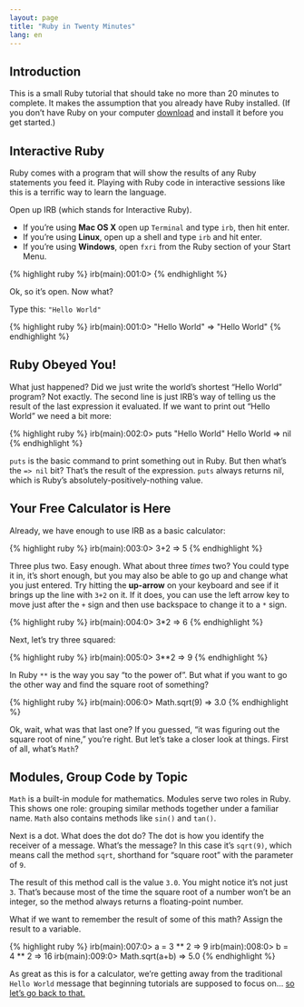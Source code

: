 ```yaml
---
layout: page
title: "Ruby in Twenty Minutes"
lang: en
---
```


## Introduction

This is a small Ruby tutorial that should take no more than 20 minutes
to complete. It makes the assumption that you already have Ruby
installed. (If you don’t have Ruby on your computer
[download](/en/downloads/) and install it before you get started.)

## Interactive Ruby

Ruby comes with a program that will show the results of any Ruby
statements you feed it. Playing with Ruby code in interactive sessions
like this is a terrific way to learn the language.

Open up IRB (which stands for Interactive Ruby).

* If you’re using **Mac OS X** open up `Terminal` and type `irb`, then
  hit enter.
* If you’re using **Linux**, open up a shell and type `irb` and hit
  enter.
* If you’re using **Windows**, open `fxri` from the Ruby section of your
  Start Menu.

{% highlight ruby %}
irb(main):001:0>
{% endhighlight %}

Ok, so it’s open. Now what?

Type this: `"Hello World"`

{% highlight ruby %}
irb(main):001:0> "Hello World"
=> "Hello World"
{% endhighlight %}

## Ruby Obeyed You!

What just happened? Did we just write the world’s shortest “Hello World”
program? Not exactly. The second line is just IRB’s way of telling us
the result of the last expression it evaluated. If we want to print out
“Hello World” we need a bit more:

{% highlight ruby %}
irb(main):002:0> puts "Hello World"
Hello World
=> nil
{% endhighlight %}

`puts` is the basic command to print something out in Ruby. But then
what’s the `=> nil` bit? That’s the result of the expression. `puts`
always returns nil, which is Ruby’s absolutely-positively-nothing value.

## Your Free Calculator is Here

Already, we have enough to use IRB as a basic calculator:

{% highlight ruby %}
irb(main):003:0> 3+2
=> 5
{% endhighlight %}

Three plus two. Easy enough. What about three *times* two? You could
type it in, it’s short enough, but you may also be able to go up and
change what you just entered. Try hitting the **up-arrow** on your
keyboard and see if it brings up the line with `3+2` on it. If it does,
you can use the left arrow key to move just after the `+` sign and then
use backspace to change it to a `*` sign.

{% highlight ruby %}
irb(main):004:0> 3*2
=> 6
{% endhighlight %}

Next, let’s try three squared:

{% highlight ruby %}
irb(main):005:0> 3**2
=> 9
{% endhighlight %}

In Ruby `**` is the way you say “to the power of”. But what if you want
to go the other way and find the square root of something?

{% highlight ruby %}
irb(main):006:0> Math.sqrt(9)
=> 3.0
{% endhighlight %}

Ok, wait, what was that last one? If you guessed, “it was figuring out
the square root of nine,” you’re right. But let’s take a closer look at
things. First of all, what’s `Math`?

## Modules, Group Code by Topic

`Math` is a built-in module for mathematics. Modules serve two roles in
Ruby. This shows one role: grouping similar methods together under a
familiar name. `Math` also contains methods like `sin()` and `tan()`.

Next is a dot. What does the dot do? The dot is how you identify the
receiver of a message. What’s the message? In this case it’s `sqrt(9)`,
which means call the method `sqrt`, shorthand for “square root” with the
parameter of `9`.

The result of this method call is the value `3.0`. You might notice it’s
not just `3`. That’s because most of the time the square root of a
number won’t be an integer, so the method always returns a
floating-point number.

What if we want to remember the result of some of this math? Assign the
result to a variable.

{% highlight ruby %}
irb(main):007:0> a = 3 ** 2
=> 9
irb(main):008:0> b = 4 ** 2
=> 16
irb(main):009:0> Math.sqrt(a+b) => 5.0
{% endhighlight %}

As great as this is for a calculator, we’re getting away from the
traditional `Hello World` message that beginning tutorials are supposed
to focus on… [so let’s go back to that.](2/)

